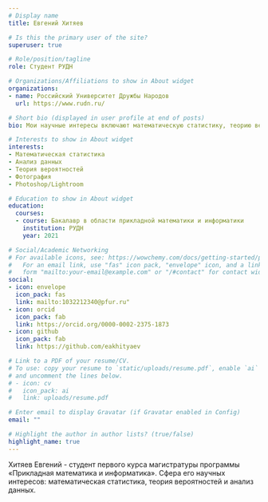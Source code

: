 ```yaml
---
# Display name
title: Евгений Хитяев

# Is this the primary user of the site?
superuser: true

# Role/position/tagline
role: Студент РУДН

# Organizations/Affiliations to show in About widget
organizations:
- name: Российский Университет Дружбы Народов
  url: https://www.rudn.ru/

# Short bio (displayed in user profile at end of posts)
bio: Мои научные интересы включают математическую статистику, теорию вероятностей и анализ данных.

# Interests to show in About widget
interests:
- Математическая статистика
- Анализ данных
- Теория вероятностей
- Фотография
- Photoshop/Lightroom

# Education to show in About widget
education:
  courses:
  - course: Бакалавр в области прикладной математики и информатики
    institution: РУДН
    year: 2021

# Social/Academic Networking
# For available icons, see: https://wowchemy.com/docs/getting-started/page-builder/#icons
#   For an email link, use "fas" icon pack, "envelope" icon, and a link in the
#   form "mailto:your-email@example.com" or "/#contact" for contact widget.
social:
- icon: envelope
  icon_pack: fas
  link: mailto:1032212340@pfur.ru"
- icon: orcid
  icon_pack: fab
  link: https://orcid.org/0000-0002-2375-1873
- icon: github
  icon_pack: fab
  link: https://github.com/eakhityaev

# Link to a PDF of your resume/CV.
# To use: copy your resume to `static/uploads/resume.pdf`, enable `ai` icons in `params.toml`, 
# and uncomment the lines below.
# - icon: cv
#   icon_pack: ai
#   link: uploads/resume.pdf

# Enter email to display Gravatar (if Gravatar enabled in Config)
email: ""

# Highlight the author in author lists? (true/false)
highlight_name: true
---
```


Хитяев Евгений - студент первого курса магистратуры программы «Прикладная математика и информатика». Сфера его научных интересов: математическая статистика, теория вероятностей и анализ данных. 
